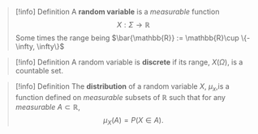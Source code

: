 >[!info] Definition
>A **random variable** is a *measurable* function
>$$X: \Sigma \to \mathbb{R}$$
>Some times the range being $\bar{\mathbb{R}} := \mathbb{R}\cup \{-\infty, \infty\}$ 


>[!info] Definition
>A random variable is **discrete** if its range, $X(\Omega)$, is a countable set.

>[!info] Definition
>The **distribution** of a random variable $X$, $\mu_x$,is a function defined on *measurable* subsets of $\mathbb{R}$ such that for any *measurable* $A \subset \mathbb{R}$,
>$$\mu_X(A) = P(X \in A).$$ 



